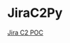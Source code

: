 # JiraC2Py

[Jira C2 POC](https://github.com/khanhduy8/JiraC2Py/assets/10176245/5c61e4e5-7585-422e-8d4f-ca32b0e3140c)
